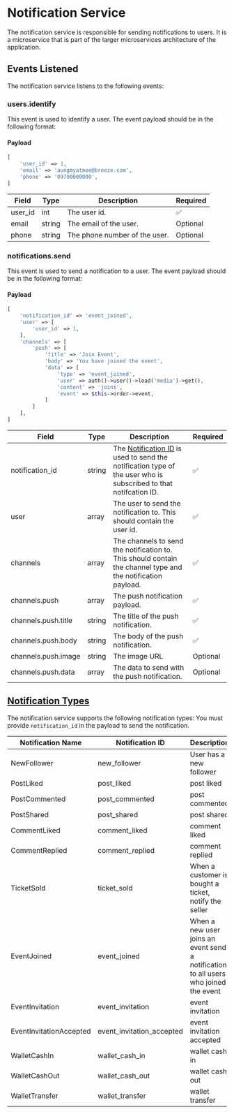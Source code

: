 # Notification Service

The notification service is responsible for sending notifications to users. It is a microservice that is part of the
larger microservices architecture of the application.

## Events Listened

The notification service listens to the following events:

### users.identify

This event is used to identify a user. The event payload should be in the following format:

#### Payload

```php
[
    'user_id' => 1,
    'email' => 'aungmyatmoe@breeze.com',
    'phone' => '09790000000',
]
```

| Field   | Type   | Description                   | Required |
| ------- | ------ | ----------------------------- | -------- |
| user_id | int    | The user id.                  | ✅       |
| email   | string | The email of the user.        | Optional |
| phone   | string | The phone number of the user. | Optional |

### notifications.send

This event is used to send a notification to a user. The event payload should be in the following format:

#### Payload

```php
[
    'notification_id' => 'event_joined',
    'user' => [
        'user_id' => 1,
    ],
    'channels' => [
        'push' => [
            'title' => 'Join Event',
            'body' => 'You have joined the event',
            'data' => [
                'type' => 'event_joined',
                'user' => auth()->user()->load('media')->get(),
                'content' => 'joins',
                'event' => $this->order->event,
            ]
        ]
    ],
]
```

| Field               | Type   | Description                                                                                                                            | Required |
| ------------------- | ------ | -------------------------------------------------------------------------------------------------------------------------------------- | -------- |
| notification_id     | string | The [Notification ID](#notification-types) is used to send the notification type of the user who is subscribed to that notifcation ID. | ✅       |
| user                | array  | The user to send the notification to. This should contain the user id.                                                                 | ✅       |
| channels            | array  | The channels to send the notification to. This should contain the channel type and the notification payload.                           | ✅       |
| channels.push       | array  | The push notification payload.                                                                                                         | ✅       |
| channels.push.title | string | The title of the push notification.                                                                                                    | ✅       |
| channels.push.body  | string | The body of the push notification.                                                                                                     | ✅       |
| channels.push.image | string | The image URL                                                                                                                          | Optional |
| channels.push.data  | array  | The data to send with the push notification.                                                                                           | Optional |

## [Notification Types](#notification-types)

The notification service supports the following notification types:
You must provide `notification_id` in the payload to send the notification.

| Notification Name       | Notification ID           | Description                                                                          |
| ----------------------- | ------------------------- | ------------------------------------------------------------------------------------ |
| NewFollower             | new_follower              | User has a new follower                                                              |
| PostLiked               | post_liked                | post liked                                                                           |
| PostCommented           | post_commented            | post commented                                                                       |
| PostShared              | post_shared               | post shared                                                                          |
| CommentLiked            | comment_liked             | comment liked                                                                        |
| CommentReplied          | comment_replied           | comment replied                                                                      |
| TicketSold              | ticket_sold               | When a customer is bought a ticket, notify the seller                                |
| EventJoined             | event_joined              | When a new user joins an event send a notification to all users who joined the event |
| EventInvitation         | event_invitation          | event invitation                                                                     |
| EventInvitationAccepted | event_invitation_accepted | event invitation accepted                                                            |
| WalletCashIn            | wallet_cash_in            | wallet cash in                                                                       |
| WalletCashOut           | wallet_cash_out           | wallet cash out                                                                      |
| WalletTransfer          | wallet_transfer           | wallet transfer                                                                      |
